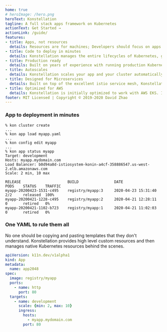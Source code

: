 ```yaml
---
home: true
# heroImage: /hero.png
heroText: Konstellation
tagline: A full stack apps framework on Kubernetes
actionText: Get Started →
actionLink: /guide/
features:
- title: Apps, not resources
  details: Resources are for machines; Developers should focus on apps. A single app.yaml captures everything that's needed to host your app. Konstellation takes care of all the rest.
- title: Code to deploy in minutes
  details: Konstellation manages the entire lifecycles of Kubernetes, giving you a heroku-like experience on your own infrastructure. New apps are deployed in minutes with minimal configuration.
- title: Production ready
  details: Built on years of experience with running production Kubernetes clusters. Konstellation uses the best of breed components to provide an integrated stack
- title: Autoscales
  details: Konstellation scales your app and your cluster automatically depends on traffic. Define your desired resource utilization and the rest is taken care of automatically.
- title: Designed for Microservices
  details: Built on top of the excellent istio service mesh, Konstellation gives you advanced controls over different versions of your apps. It lets you peek into the traffic flow and troubleshoot issues early on.
- title: Optimized for AWS
  details: Konstellation is initially optimized to work with AWS EKS. It utilizes native ALB load balancers to automatically terminate SSL traffic
footer: MIT Licensed | Copyright © 2019-2020 David Zhao
---
```

### App to deployment in minutes
```
% kon cluster create
...
% kon app load myapp.yaml
...
% kon config edit myapp
...
% kon app status myapp
Target: development
Hosts: myapp.mydomain.com
Load Balancer: b0d94a8d-istiosystem-konin-a4cf-358886547.us-west-2.elb.amazonaws.com
Scale: 2 min, 10 max

RELEASE                     BUILD                DATE                   PODS    STATUS    TRAFFIC
myapp-20200423-1531-c495    registry/myapp:3     2020-04-23 15:31:40    2/2     released  100%
myapp-20200421-1228-c495    registry/myapp:2     2020-04-21 12:28:11    0       retired   0%
myapp-20200421-1102-b723    registry/myapp:1     2020-04-21 11:02:03    0       retired   0%
```

### One YAML to rule them all
No one should be copying and pasting templates that they don't understand. Konstellation provides high level custom resources and then manages native Kubernetes resources behind the scenes.
```yaml
apiVersion: k11n.dev/v1alpha1
kind: App
metadata:
  name: app2048
spec:
  image: registry/myapp
  ports:
    - name: http
      port: 80
  targets:
    - name: development
      scale: {min: 2, max: 10}
      ingress:
        hosts:
          - myapp.mydomain.com
        port: 80
```
